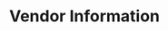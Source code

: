 ---
# Accomplishments widget.
widget: "howto"  # See https://sourcethemes.com/academic/docs/page-builder/
headless: true  # This file represents a page section.
active: true  # Activate this widget? true/false
weight: 5 # Order that this section will appear.
title: "Vendor Information"
subtitle: ""

# Date format
#   Refer to https://sourcethemes.com/academic/docs/customization/#date-format
date_format: "Jan 2006"

# Accomplishments.
#   Add/remove as many `[[item]]` blocks below as you like.
#   `title`, `organization` and `date_start` are the required parameters.
#   Leave other parameters empty if not required.
#   Begin/end multi-line descriptions with 3 quotes `"""`.
item: 
smallItem: 
 - title: "Pivotal Cloud Foundry Has Supported Docker for a Long Time. Now, Pivotal Web Services Does Too!"
   summary: "content.pivotal.io"
   linkText: ""
   linkUrl: "https://content.pivotal.io/blog/pivotal-cloud-foundry-has-supported-docker-for-a-long-time-now-pivotal-web-services-does-too"
   openNewWindow: 
   image: "https://res.cloudinary.com/agile-seo/image/fetch/w_62,dpr_1.0,d_blank_am8gzx.png/https%3A%2F%2Flogo.clearbit.com%2Fcontent.pivotal.io%3Fsize%3D250"
 - title: "Deploying an App with Docker"
   summary: "docs.cloudfoundry.org"
   linkText: ""
   linkUrl: "https://docs.cloudfoundry.org/devguide/deploy-apps/push-docker.html"
   openNewWindow: 
   image: "https://res.cloudinary.com/agile-seo/image/fetch/w_62,dpr_1.0,d_blank_am8gzx.png/https%3A%2F%2Flogo.clearbit.com%2Fdocs.cloudfoundry.org%3Fsize%3D250"
 - title: "Using Docker in Cloud Foundry"
   summary: "docs.cloudfoundry.org"
   linkText: ""
   linkUrl: "https://docs.cloudfoundry.org/adminguide/docker.html"
   openNewWindow: 
   image: "https://res.cloudinary.com/agile-seo/image/fetch/w_62,dpr_1.0,d_blank_am8gzx.png/https%3A%2F%2Flogo.clearbit.com%2Fdocs.cloudfoundry.org%3Fsize%3D250"
---